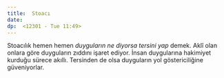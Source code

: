 ```yaml
---
title:  Stoacı
date: 
dp:  <12301 - Tue 11:49>
---
```



Stoacılık hemen hemen _duyguların ne diyorsa tersini yap_ demek. Aklî
olan onlara göre duyguların zıddını işaret ediyor. İnsan duygularına
hakimiyet kurduğu sürece akıllı. Tersinden de olsa duyguların yol
göstericiliğine güveniyorlar. 


